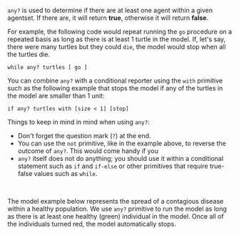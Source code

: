 `any?` is used to determine if there are at least one agent within a given agentset. If there are, it will return **true**, otherwise it will return **false**.



For example, the following code would repeat running the `go` procedure on a repeated basis as long as there is at least 1 turtle in the model. If, let's say, there were many turtles but they could `die`, the model would stop when all the turtles die.

```
while any? turtles [ go ]
```



You can combine `any?` with a conditional reporter using the `with` primitive such as the following example that stops the model if any of the turtles in the model are smaller than 1 unit: 

```
if any? turtles with [size < 1] [stop]
```



Things to keep in mind in mind when using `any?`: 

* Don't forget the question mark (`?`) at the end. 
* You can use the `not` primitive, like in the example above, to reverse the outcome of `any?`. This would come handy if you 
* `any?` itself does not do anything; you should use it within a conditional statement such as `if` and `if-else` or other primitives that require true-false values such as `while`. 

<br />

The model example below represents the spread of a contagious disease within a healthy population. We use `any?` primitive to run the model as long as there is at least one healthy (green) individual in the model. Once all of the individuals turned red, the model automatically stops.


